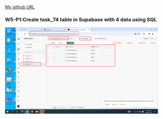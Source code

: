 [My github URL](https://github.com/CHEN211410674/1122-wp2-2N_74)

### W5-P1:Create task_74 table in Supabase with 4 data using SQL

![](w05-p1.png)
